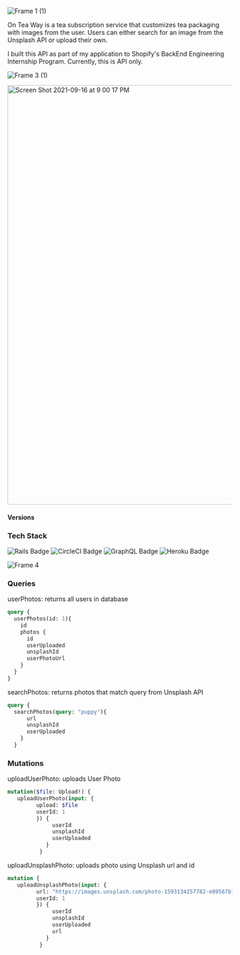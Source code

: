 ![Frame 1 (1)](https://user-images.githubusercontent.com/70981102/134086600-28a6824f-d227-4612-85fb-12356ca7cdfc.png)

On Tea Way is a tea subscription service that customizes tea packaging with images from the user. Users can either search for an image from the Unsplash API or upload their own. 

I built this API as part of my application to Shopify's BackEnd Engineering Internship Program. Currently, this is API only. 

![Frame 3 (1)](https://user-images.githubusercontent.com/70981102/134086757-bf8a0d97-fc1f-46be-b61d-74623bcc8cb3.png)

<img width="940" alt="Screen Shot 2021-09-16 at 9 00 17 PM" src="https://user-images.githubusercontent.com/70981102/133783814-1bf10226-94ff-4f3c-8254-00ab42e307ef.png">

#### Versions

### Tech Stack 
<div display="inline-block"> 
 <img src="https://img.shields.io/badge/RAILS-CC0000?logo=rubyonrails&logoColor=fff&style=flat-square" alt="Rails Badge"> 
 <img src="https://img.shields.io/badge/CircleCI-343434?logo=circlecis&logoColor=fff&style=flat-square" alt="CircleCI Badge"> 
 <img src="https://img.shields.io/badge/GraphQL-E434AA?logo=graphql&logoColor=fff&style=flat-square" alt="GraphQL Badge"> 
 <img src="https://img.shields.io/badge/Heroku-430098?logo=heroku&logoColor=fff&style=flat-square" alt="Heroku Badge"> 
</div>

![Frame 4](https://user-images.githubusercontent.com/70981102/134086683-4d8f0623-2c68-45f0-a9cc-d844c4d05b64.png)


### Queries 

userPhotos: returns all users in database 
``` graphql 
query {
  userPhotos(id: 1){
    id
    photos {
      id
      userUploaded
      unsplashId
      userPhotoUrl
    }
  }
}  
```

searchPhotos: returns photos that match query from Unsplash API

``` graphql 
query {
  searchPhotos(query: "puppy"){
      url
      unsplashId
      userUploaded
    }
  }
```
### Mutations

uploadUserPhoto: uploads User Photo 

``` graphql 
mutation($file: Upload!) {
   uploadUserPhoto(input: {
         upload: $file
         userId: 1
         }) {
              userId
              unsplashId
              userUploaded
            }
          }
```
uploadUnsplashPhoto: uploads photo using Unsplash url and id 
```graphql  
mutation {
   uploadUnsplashPhoto(input: { 
         url: "https://images.unsplash.com/photo-1593134257782-e89567b7718a?crop=entropy&cs=tinysrgb&fit=max&fm=jpg&ixid=MnwyNTEwMzZ8MHwxfHNlYXJjaHwxfHxwdXBweXxlbnwwfHx8fDE2MzIxNDM2MzY&ixlib=rb-1.2.1&q=80&w=1080"
         userId: 1
         }) {
              userId
              unsplashId
              userUploaded
              url 
            }
          }
